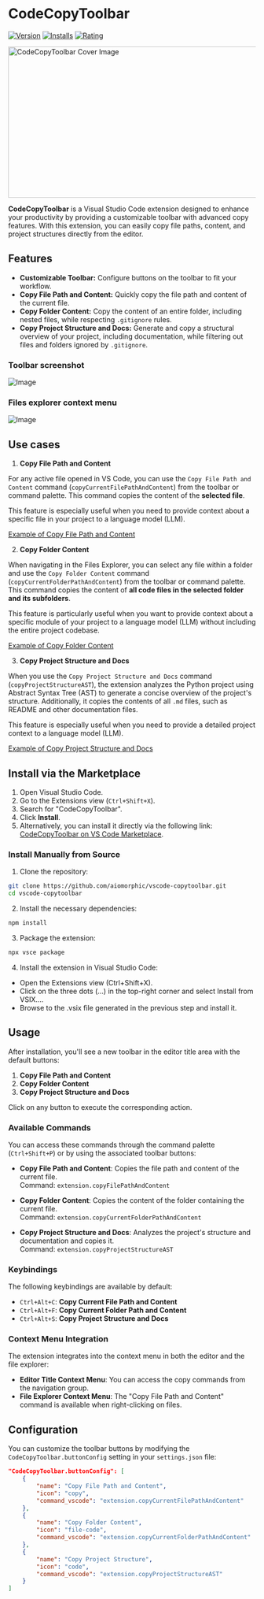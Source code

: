 # CodeCopyToolbar

[![Version](https://img.shields.io/visual-studio-marketplace/v/Aiomorphic.codecopytoolbar)](https://marketplace.visualstudio.com/items?itemName=Aiomorphic.codecopytoolbar)
[![Installs](https://img.shields.io/visual-studio-marketplace/i/Aiomorphic.codecopytoolbar)](https://marketplace.visualstudio.com/items?itemName=Aiomorphic.codecopytoolbar)
[![Rating](https://img.shields.io/visual-studio-marketplace/r/Aiomorphic.codecopytoolbar)](https://marketplace.visualstudio.com/items?itemName=Aiomorphic.codecopytoolbar)

<img src="resources/vs-code-extension-marketplace-cover-image.png" width="538" height="307" alt="CodeCopyToolbar Cover Image">

**CodeCopyToolbar** is a Visual Studio Code extension designed to enhance your productivity by providing a customizable toolbar with advanced copy features. With this extension, you can easily copy file paths, content, and project structures directly from the editor.

## Features

- **Customizable Toolbar:** Configure buttons on the toolbar to fit your workflow.
- **Copy File Path and Content:** Quickly copy the file path and content of the current file.
- **Copy Folder Content:** Copy the content of an entire folder, including nested files, while respecting `.gitignore` rules.
- **Copy Project Structure and Docs:** Generate and copy a structural overview of your project, including documentation, while filtering out files and folders ignored by `.gitignore`.

### Toolbar screenshot

![Image](resources/copytoolbar-toolbar.png)

### Files explorer context menu

![Image](resources/copytoolbar-context-menu.png)


## Use cases

1. **Copy File Path and Content**

For any active file opened in VS Code, you can use the `Copy File Path and Content` command (`copyCurrentFilePathAndContent`) from the toolbar or command palette. This command copies the content of the **selected file**.

This feature is especially useful when you need to provide context about a specific file in your project to a language model (LLM).

[Example of Copy File Path and Content](examples/single_file_copy.md)

2. **Copy Folder Content**

When navigating in the Files Explorer, you can select any file within a folder and use the `Copy Folder Content` command (`copyCurrentFolderPathAndContent`) from the toolbar or command palette. This command copies the content of **all code files in the selected folder and its subfolders**.

This feature is particularly useful when you want to provide context about a specific module of your project to a language model (LLM) without including the entire project codebase.

[Example of Copy Folder Content](examples/folder_copy.md)

3. **Copy Project Structure and Docs**

When you use the `Copy Project Structure and Docs` command (`copyProjectStructureAST`), the extension analyzes the Python project using Abstract Syntax Tree (AST) to generate a concise overview of the project's structure. Additionally, it copies the contents of all `.md` files, such as README and other documentation files.

This feature is especially useful when you need to provide a detailed project context to a language model (LLM).

[Example of Copy Project Structure and Docs](examples/project_structure.md)

## Install via the Marketplace

1. Open Visual Studio Code.
2. Go to the Extensions view (`Ctrl+Shift+X`).
3. Search for "CodeCopyToolbar".
4. Click **Install**.
5. Alternatively, you can install it directly via the following link: [CodeCopyToolbar on VS Code Marketplace](https://marketplace.visualstudio.com/items?itemName=Aiomorphic.codecopytoolbar).

### Install Manually from Source

1. Clone the repository:

```bash
git clone https://github.com/aiomorphic/vscode-copytoolbar.git
cd vscode-copytoolbar
```

2. Install the necessary dependencies:

```bash
npm install
```

3. Package the extension:

```bash
npx vsce package
```

4. Install the extension in Visual Studio Code:

- Open the Extensions view (Ctrl+Shift+X).
- Click on the three dots (...) in the top-right corner and select Install from VSIX....
- Browse to the .vsix file generated in the previous step and install it.

## Usage

After installation, you'll see a new toolbar in the editor title area with the default buttons:

1. **Copy File Path and Content**
2. **Copy Folder Content**
3. **Copy Project Structure and Docs**

Click on any button to execute the corresponding action.

### Available Commands

You can access these commands through the command palette (`Ctrl+Shift+P`) or by using the associated toolbar buttons:

- **Copy File Path and Content**: Copies the file path and content of the current file.  
    Command: `extension.copyFilePathAndContent`
    
- **Copy Folder Content**: Copies the content of the folder containing the current file.  
    Command: `extension.copyCurrentFolderPathAndContent`
    
- **Copy Project Structure and Docs**: Analyzes the project's structure and documentation and copies it.  
    Command: `extension.copyProjectStructureAST`
    

### Keybindings

The following keybindings are available by default:

- `Ctrl+Alt+C`: **Copy Current File Path and Content**
- `Ctrl+Alt+F`: **Copy Current Folder Path and Content**
- `Ctrl+Alt+S`: **Copy Project Structure and Docs**

### Context Menu Integration

The extension integrates into the context menu in both the editor and the file explorer:

- **Editor Title Context Menu**: You can access the copy commands from the navigation group.
- **File Explorer Context Menu**: The "Copy File Path and Content" command is available when right-clicking on files.

## Configuration

You can customize the toolbar buttons by modifying the `CodeCopyToolbar.buttonConfig` setting in your `settings.json` file:

```json
"CodeCopyToolbar.buttonConfig": [
    {
        "name": "Copy File Path and Content",
        "icon": "copy",
        "command_vscode": "extension.copyCurrentFilePathAndContent"
    },
    {
        "name": "Copy Folder Content",
        "icon": "file-code",
        "command_vscode": "extension.copyCurrentFolderPathAndContent"
    },
    {
        "name": "Copy Project Structure",
        "icon": "code",
        "command_vscode": "extension.copyProjectStructureAST"
    }
]
```